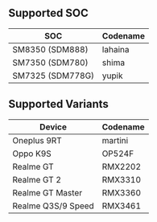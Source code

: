 ## Supported SOC 

|   SOC                |   Codename   |
| ---------------------| :------------|
|   SM8350 (SDM888)    |   lahaina    |
|   SM7350 (SDM780)    |   shima      |
|   SM7325 (SDM778G)   |   yupik      |

## Supported Variants 

|   Device             |   Codename   |
| ---------------------| :------------|
|   Oneplus 9RT        |   martini    |
|   Oppo K9S           |   OP524F     |
|   Realme GT          |   RMX2202    |
|   Realme GT 2        |   RMX3310    |
|   Realme GT Master   |   RMX3360    |
|   Realme Q3S/9 Speed |   RMX3461    |
